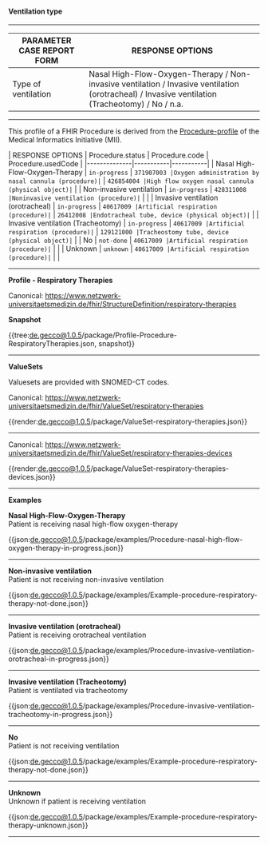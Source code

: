 #### Ventilation type

---

| PARAMETER CASE REPORT FORM | RESPONSE OPTIONS |
|--------------|-----------|
| Type of ventilation | Nasal High-Flow-Oxygen-Therapy / Non-invasive ventilation / Invasive ventilation (orotracheal) / Invasive ventilation (Tracheotomy) / No / n.a. | 

---

This profile of a FHIR Procedure is derived from the [Procedure-profile](https://simplifier.net/packages/de.medizininformatikinitiative.kerndatensatz.prozedur/2.0.0-alpha3/files/404852) of the Medical Informatics Initiative (MII). 

| RESPONSE OPTIONS | Procedure.status | Procedure.code | Procedure.usedCode |
|--------------|-----------|-----------|
| Nasal High-Flow-Oxygen-Therapy | `in-progress` | `371907003 |Oxygen administration by nasal cannula (procedure)|` | `426854004 |High flow oxygen nasal cannula (physical object)|` | 
| Non-invasive ventilation | `in-progress` | `428311008 |Noninvasive ventilation (procedure)|` |  | 
| Invasive ventilation (orotracheal) | `in-progress` | `40617009 |Artificial respiration (procedure)|` | `26412008 |Endotracheal tube, device (physical object)|` | 
| Invasive ventilation (Tracheotomy) | `in-progress` | `40617009 |Artificial respiration (procedure)|` | `129121000 |Tracheostomy tube, device (physical object)|` | 
| No | `not-done` | `40617009 |Artificial respiration (procedure)|` |  | 
| Unknown | `unknown` | `40617009 |Artificial respiration (procedure)|` |  | 

---

**Profile - Respiratory Therapies**

Canonical: https://www.netzwerk-universitaetsmedizin.de/fhir/StructureDefinition/respiratory-therapies

**Snapshot**

{{tree:de.gecco@1.0.5/package/Profile-Procedure-RespiratoryTherapies.json, snapshot}}

---

**ValueSets**

Valuesets are provided with SNOMED-CT codes.

Canonical: https://www.netzwerk-universitaetsmedizin.de/fhir/ValueSet/respiratory-therapies

{{render:de.gecco@1.0.5/package/ValueSet-respiratory-therapies.json}}

---

Canonical: https://www.netzwerk-universitaetsmedizin.de/fhir/ValueSet/respiratory-therapies-devices

{{render:de.gecco@1.0.5/package/ValueSet-respiratory-therapies-devices.json}}

---

**Examples**

**Nasal High-Flow-Oxygen-Therapy**
<br>
Patient is receiving nasal high-flow oxygen-therapy 

{{json:de.gecco@1.0.5/package/examples/Procedure-nasal-high-flow-oxygen-therapy-in-progress.json}} 

---

**Non-invasive ventilation**
<br>
Patient is not receiving non-invasive ventilation

{{json:de.gecco@1.0.5/package/examples/Example-procedure-respiratory-therapy-not-done.json}} 

---

**Invasive ventilation (orotracheal)**
<br>
Patient is receiving orotracheal ventilation

{{json:de.gecco@1.0.5/package/examples/Procedure-invasive-ventilation-orotracheal-in-progress.json}} 

---

**Invasive ventilation (Tracheotomy)**
<br>
Patient is ventilated via tracheotomy

{{json:de.gecco@1.0.5/package/examples/Procedure-invasive-ventilation-tracheotomy-in-progress.json}} 

---

**No**
<br>
Patient is not receiving ventilation

{{json:de.gecco@1.0.5/package/examples/Example-procedure-respiratory-therapy-not-done.json}} 

---

**Unknown**
<br>
Unknown if patient is receiving ventilation 

{{json:de.gecco@1.0.5/package/examples/Example-procedure-respiratory-therapy-unknown.json}}

---